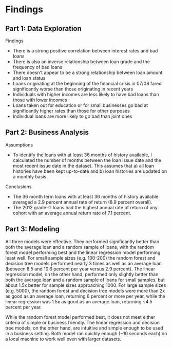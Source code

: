 # Findings

## Part 1: Data Exploration

Findings
- There is a strong positive correlation between interest rates and bad loans
- There is also an inverse relationship between loan grade and the frequency of bad loans
- There doesn't appear to be a strong relationship between loan amount and loan status
- Loans originating at the beginning of the financial crisis in 07/08 fared significantly worse than those originating in recent years
- Individuals with higher incomes are less likely to have bad loans than those with lower incomes
- Loans taken out for education or for small businesses go bad at significantly higher rates than those for other purposes
- Individual loans are more likely to go bad than joint ones

## Part 2: Business Analysis

Assumptions 
- To identify the loans with at least 36 months of history available, I calculated the number of months between the loan issue date and the most recent issue date in the dataset. This assumes that a) all loan histories have been kept up-to-date and b) loan histories are updated on a monthly basis.

Conclusions 
- The 36 month term loans with at least 36 months of history available averaged a 2.9 percent annual rate of return (8.9 percent overall).
- The 2012 grade-G loans had the highest annual rate of return of any cohort with an average annual return rate of 7.1 percent. 

## Part 3: Modeling
All three models were effective. They performed significantly better than both the average loan and a random sample of loans, with the random forest model performing best and the linear regression model performing least well. For small sample sizes (e.g. 100-200) the random forest and decision tree models performed nearly 3 times as well as an average loan (between 8.5 and 10.6 percent per year versus 2.9 percent). The linear regression model, on the other hand, performed only slightly better than both the average loan and a random sample of loans for small samples, but about 1.5x better for sample sizes approaching 1000. For large sample sizes (e.g. 5000), the random forest and decision tree models were more than 2x as good as an average loan, returning 6 percent or more per year, while the linear regression was 1.5x as good as an average loan, returning ~4.5 percent per year. 

While the random forest model performed best, it does not meet either criteria of simple or business friendly. The linear regression and decision tree models, on the other hand, are intuitive and simple enough to be used in a business setting. Both model ran quickly enough (~10 seconds each) on a local machine to work well even with larger datasets. 

